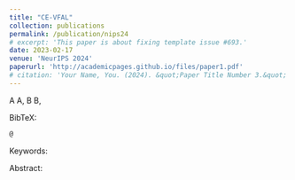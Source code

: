 ```yaml
---
title: "CE-VFAL"
collection: publications
permalink: /publication/nips24
# excerpt: 'This paper is about fixing template issue #693.'
date: 2023-02-17
venue: 'NeurIPS 2024'
paperurl: 'http://academicpages.github.io/files/paper1.pdf'
# citation: 'Your Name, You. (2024). &quot;Paper Title Number 3.&quot; <i>GitHub Journal of Bugs</i>. 1(3).'
---
```


A A, B B, 

BibTeX:

```latex
@
```

Keywords:

Abstract:


